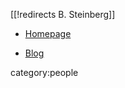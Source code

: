 [[!redirects B. Steinberg]]

* [Homepage](http://www.sci.ccny.cuny.edu/~benjamin/)

* [Blog](http://bensteinberg.wordpress.com/author/bsteinbg/)

category:people